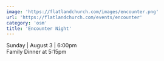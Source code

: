 ```yaml
---
image: 'https://flatlandchurch.com/images/encounter.png'
url: 'https://flatlandchurch.com/events/encounter'
category: 'osm'
title: 'Encounter Night'
---
```


Sunday | August 3 | 6:00pm<br>
Family Dinner at 5:15pm
